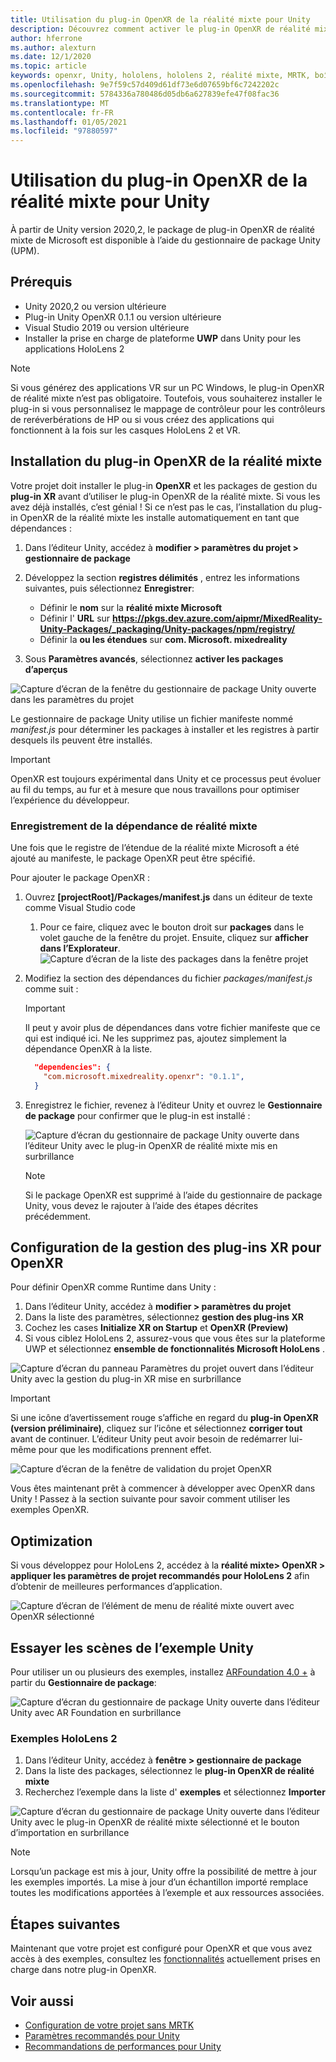 ```yaml
---
title: Utilisation du plug-in OpenXR de la réalité mixte pour Unity
description: Découvrez comment activer le plug-in OpenXR de réalité mixte pour les projets Unity.
author: hferrone
ms.author: alexturn
ms.date: 12/1/2020
ms.topic: article
keywords: openxr, Unity, hololens, hololens 2, réalité mixte, MRTK, boîte à outils de réalité mixte, réalité augmentée, réalité virtuelle, casques de réalité mixte, apprentissage, didacticiel, prise en main
ms.openlocfilehash: 9e7f59c57d409d61df73e6d07659bf6c7242202c
ms.sourcegitcommit: 5784336a780486d05db6a627839efe47f08fac36
ms.translationtype: MT
ms.contentlocale: fr-FR
ms.lasthandoff: 01/05/2021
ms.locfileid: "97880597"
---
```

# <a name="using-the-mixed-reality-openxr-plugin-for-unity"></a>Utilisation du plug-in OpenXR de la réalité mixte pour Unity

À partir de Unity version 2020,2, le package de plug-in OpenXR de réalité mixte de Microsoft est disponible à l’aide du gestionnaire de package Unity (UPM).

## <a name="prerequisites"></a>Prérequis

* Unity 2020,2 ou version ultérieure
* Plug-in Unity OpenXR 0.1.1 ou version ultérieure
* Visual Studio 2019 ou version ultérieure
* Installer la prise en charge de plateforme **UWP** dans Unity pour les applications HoloLens 2

> [!NOTE]
> Si vous générez des applications VR sur un PC Windows, le plug-in OpenXR de réalité mixte n’est pas obligatoire. Toutefois, vous souhaiterez installer le plug-in si vous personnalisez le mappage de contrôleur pour les contrôleurs de reréverbérations de HP ou si vous créez des applications qui fonctionnent à la fois sur les casques HoloLens 2 et VR.

## <a name="installing-the-mixed-reality-openxr-plugin"></a>Installation du plug-in OpenXR de la réalité mixte

Votre projet doit installer le plug-in **OpenXR** et les packages de gestion du **plug-in XR** avant d’utiliser le plug-in OpenXR de la réalité mixte. Si vous les avez déjà installés, c’est génial ! Si ce n’est pas le cas, l’installation du plug-in OpenXR de la réalité mixte les installe automatiquement en tant que dépendances :

1. Dans l’éditeur Unity, accédez à **modifier > paramètres du projet > gestionnaire de package**
2. Développez la section **registres délimités** , entrez les informations suivantes, puis sélectionnez **Enregistrer**:
    * Définir le **nom** sur la **réalité mixte Microsoft**
    * Définir l' **URL** sur **https://pkgs.dev.azure.com/aipmr/MixedReality-Unity-Packages/_packaging/Unity-packages/npm/registry/**
    * Définir la **ou les étendues** sur **com. Microsoft. mixedreality**

3. Sous **Paramètres avancés**, sélectionnez **activer les packages d’aperçus**

![Capture d’écran de la fenêtre du gestionnaire de package Unity ouverte dans les paramètres du projet](images/openxr-img-01.png)

Le gestionnaire de package Unity utilise un fichier manifeste nommé *manifest.js* pour déterminer les packages à installer et les registres à partir desquels ils peuvent être installés.

> [!IMPORTANT]
> OpenXR est toujours expérimental dans Unity et ce processus peut évoluer au fil du temps, au fur et à mesure que nous travaillons pour optimiser l’expérience du développeur.

### <a name="registering-the-mixed-reality-dependency"></a>Enregistrement de la dépendance de réalité mixte

Une fois que le registre de l’étendue de la réalité mixte Microsoft a été ajouté au manifeste, le package OpenXR peut être spécifié.

Pour ajouter le package OpenXR :

1. Ouvrez **[projectRoot]/Packages/manifest.js** dans un éditeur de texte comme Visual Studio code
    1. Pour ce faire, cliquez avec le bouton droit sur **packages** dans le volet gauche de la fenêtre du projet. Ensuite, cliquez sur **afficher dans l’Explorateur**.
    ![Capture d’écran de la liste des packages dans la fenêtre projet](images/packages.png)
1. Modifiez la section des dépendances du fichier *packages/manifest.js* comme suit :

    > [!IMPORTANT]
    > Il peut y avoir plus de dépendances dans votre fichier manifeste que ce qui est indiqué ici. Ne les supprimez pas, ajoutez simplement la dépendance OpenXR à la liste.

    ``` json
      "dependencies": {
        "com.microsoft.mixedreality.openxr": "0.1.1",
      }
    ```

1. Enregistrez le fichier, revenez à l’éditeur Unity et ouvrez le **Gestionnaire de package** pour confirmer que le plug-in est installé :

    ![Capture d’écran du gestionnaire de package Unity ouverte dans l’éditeur Unity avec le plug-in OpenXR de réalité mixte mis en surbrillance](images/openxr-img-03.png)

    > [!Note]
    > Si le package OpenXR est supprimé à l’aide du gestionnaire de package Unity, vous devez le rajouter à l’aide des étapes décrites précédemment.

## <a name="configuring-xr-plugin-management-for-openxr"></a>Configuration de la gestion des plug-ins XR pour OpenXR

Pour définir OpenXR comme Runtime dans Unity :

1. Dans l’éditeur Unity, accédez à **modifier > paramètres du projet**
2. Dans la liste des paramètres, sélectionnez **gestion des plug-ins XR**
3. Cochez les cases **Initialize XR on Startup** et **OpenXR (Preview)**
4. Si vous ciblez HoloLens 2, assurez-vous que vous êtes sur la plateforme UWP et sélectionnez **ensemble de fonctionnalités Microsoft HoloLens** .

![Capture d’écran du panneau Paramètres du projet ouvert dans l’éditeur Unity avec la gestion du plug-in XR mise en surbrillance](images/openxr-img-05.png)

> [!IMPORTANT]
> Si une icône d’avertissement rouge s’affiche en regard du **plug-in OpenXR (version préliminaire)**, cliquez sur l’icône et sélectionnez **corriger tout** avant de continuer. L’éditeur Unity peut avoir besoin de redémarrer lui-même pour que les modifications prennent effet.

![Capture d’écran de la fenêtre de validation du projet OpenXR](images/openxr-img-06.png)

Vous êtes maintenant prêt à commencer à développer avec OpenXR dans Unity !  Passez à la section suivante pour savoir comment utiliser les exemples OpenXR.

## <a name="optimization"></a>Optimization

Si vous développez pour HoloLens 2, accédez à la **réalité mixte> OpenXR > appliquer les paramètres de projet recommandés pour HoloLens 2** afin d’obtenir de meilleures performances d’application.

![Capture d’écran de l’élément de menu de réalité mixte ouvert avec OpenXR sélectionné](images/openxr-img-08.png)

## <a name="try-out-the-unity-sample-scenes"></a>Essayer les scènes de l’exemple Unity

Pour utiliser un ou plusieurs des exemples, installez [ARFoundation 4.0 +](https://docs.unity3d.com/Packages/com.unity.xr.arfoundation@4.1/manual/index.html#installing-ar-foundation) à partir du **Gestionnaire de package**:

![Capture d’écran du gestionnaire de package Unity ouverte dans l’éditeur Unity avec AR Foundation en surbrillance](images/openxr-img-09.png)

### <a name="hololens-2-samples"></a>Exemples HoloLens 2

1. Dans l’éditeur Unity, accédez à **fenêtre > gestionnaire de package**
2. Dans la liste des packages, sélectionnez le **plug-in OpenXR de réalité mixte**
3. Recherchez l’exemple dans la liste d' **exemples** et sélectionnez **Importer**

![Capture d’écran du gestionnaire de package Unity ouverte dans l’éditeur Unity avec le plug-in OpenXR de réalité mixte sélectionné et le bouton d’importation en surbrillance](images/openxr-img-10.png)

<!-- ### For all other OpenXR samples

1. In the Unity Editor, navigate to **Window > Package Manager**
2. In the list of packages, select **OpenXR Plugin**
3. Locate the sample in the **Samples** list and select **Import**

![Screenshot of Unity Package Manager open in Unity editor with OpenXR Plugin selected and samples import button highlighted](images/openxr-img-10.png) -->

> [!NOTE]
> Lorsqu’un package est mis à jour, Unity offre la possibilité de mettre à jour les exemples importés.  La mise à jour d’un échantillon importé remplace toutes les modifications apportées à l’exemple et aux ressources associées.

## <a name="next-steps"></a>Étapes suivantes

Maintenant que votre projet est configuré pour OpenXR et que vous avez accès à des exemples, consultez les [fonctionnalités](openxr-supported-features.md) actuellement prises en charge dans notre plug-in OpenXR.

## <a name="see-also"></a>Voir aussi

* [Configuration de votre projet sans MRTK](configure-unity-project.md)
* [Paramètres recommandés pour Unity](recommended-settings-for-unity.md)
* [Recommandations de performances pour Unity](performance-recommendations-for-unity.md#how-to-profile-with-unity)
